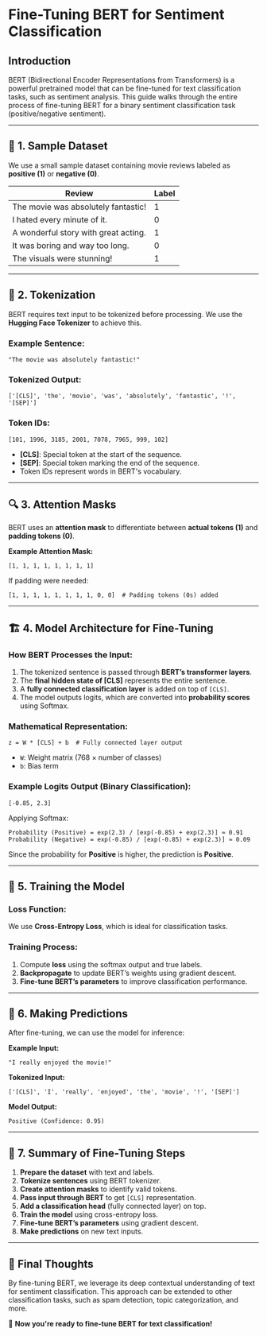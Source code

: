 # Fine-Tuning BERT for Sentiment Classification

## Introduction

BERT (Bidirectional Encoder Representations from Transformers) is a powerful pretrained model that can be fine-tuned for text classification tasks, such as sentiment analysis. This guide walks through the entire process of fine-tuning BERT for a binary sentiment classification task (positive/negative sentiment).

---

## 📌 1. Sample Dataset

We use a small sample dataset containing movie reviews labeled as **positive (1)** or **negative (0)**.

| Review                               | Label |
| ------------------------------------ | ----- |
| The movie was absolutely fantastic!  | 1     |
| I hated every minute of it.          | 0     |
| A wonderful story with great acting. | 1     |
| It was boring and way too long.      | 0     |
| The visuals were stunning!           | 1     |

---

## 📝 2. Tokenization

BERT requires text input to be tokenized before processing. We use the **Hugging Face Tokenizer** to achieve this.

### **Example Sentence:**

```plaintext
"The movie was absolutely fantastic!"
```

### **Tokenized Output:**

```plaintext
['[CLS]', 'the', 'movie', 'was', 'absolutely', 'fantastic', '!', '[SEP]']
```

### **Token IDs:**

```plaintext
[101, 1996, 3185, 2001, 7078, 7965, 999, 102]
```

- **[CLS]**: Special token at the start of the sequence.
- **[SEP]**: Special token marking the end of the sequence.
- Token IDs represent words in BERT's vocabulary.

---

## 🔍 3. Attention Masks

BERT uses an **attention mask** to differentiate between **actual tokens (1)** and **padding tokens (0)**.

**Example Attention Mask:**

```plaintext
[1, 1, 1, 1, 1, 1, 1, 1]
```

If padding were needed:

```plaintext
[1, 1, 1, 1, 1, 1, 1, 1, 0, 0]  # Padding tokens (0s) added
```

---

## 🏗️ 4. Model Architecture for Fine-Tuning

### **How BERT Processes the Input:**

1. The tokenized sentence is passed through **BERT’s transformer layers**.
2. The **final hidden state of [CLS]** represents the entire sentence.
3. A **fully connected classification layer** is added on top of `[CLS]`.
4. The model outputs logits, which are converted into **probability scores** using Softmax.

### **Mathematical Representation:**

```plaintext
z = W * [CLS] + b  # Fully connected layer output
```

- `W`: Weight matrix (768 × number of classes)
- `b`: Bias term

### **Example Logits Output (Binary Classification):**

```plaintext
[-0.85, 2.3]
```

Applying Softmax:

```plaintext
Probability (Positive) = exp(2.3) / [exp(-0.85) + exp(2.3)] ≈ 0.91
Probability (Negative) = exp(-0.85) / [exp(-0.85) + exp(2.3)] ≈ 0.09
```

Since the probability for **Positive** is higher, the prediction is **Positive**.

---

## 🎯 5. Training the Model

### **Loss Function:**

We use **Cross-Entropy Loss**, which is ideal for classification tasks.

### **Training Process:**

1. Compute **loss** using the softmax output and true labels.
2. **Backpropagate** to update BERT’s weights using gradient descent.
3. **Fine-tune BERT’s parameters** to improve classification performance.

---

## 🔮 6. Making Predictions

After fine-tuning, we can use the model for inference:

**Example Input:**

```plaintext
"I really enjoyed the movie!"
```

**Tokenized Input:**

```plaintext
['[CLS]', 'I', 'really', 'enjoyed', 'the', 'movie', '!', '[SEP]']
```

**Model Output:**

```plaintext
Positive (Confidence: 0.95)
```

---

## 🔄 7. Summary of Fine-Tuning Steps

1. **Prepare the dataset** with text and labels.
2. **Tokenize sentences** using BERT tokenizer.
3. **Create attention masks** to identify valid tokens.
4. **Pass input through BERT** to get `[CLS]` representation.
5. **Add a classification head** (fully connected layer) on top.
6. **Train the model** using cross-entropy loss.
7. **Fine-tune BERT’s parameters** using gradient descent.
8. **Make predictions** on new text inputs.

---

## 🚀 Final Thoughts

By fine-tuning BERT, we leverage its deep contextual understanding of text for sentiment classification. This approach can be extended to other classification tasks, such as spam detection, topic categorization, and more.

🎉 **Now you're ready to fine-tune BERT for text classification!**

